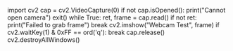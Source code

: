 import cv2
cap = cv2.VideoCapture(0)
if not cap.isOpened():
    print("Cannot open camera")
    exit()
while True:
    ret, frame = cap.read()
    if not ret:
        print("Failed to grab frame")
        break
    cv2.imshow("Webcam Test", frame)
    if cv2.waitKey(1) & 0xFF == ord('q'):
        break
cap.release()
cv2.destroyAllWindows()
